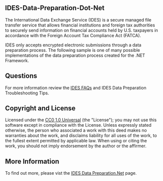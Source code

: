 ## IDES-Data-Preparation-Dot-Net
The International Data Exchange Service (IDES) is a secure managed file transfer service that allows financial institutions and foreign tax authorities to securely send information on financial accounts held by U.S. taxpayers in accordance with the Foreign Account Tax Compliance Act (FATCA). 

IDES only accepts encrypted electronic submissions through a data preparation process. The following sample is one of many possible implementations of the data preparation process created for the .NET Framework. 
 
## Questions
For more information review the [IDES FAQs](http://www.irs.gov/Businesses/Corporations/FATCA-IDES-Technical-FAQs) and IDES Data Preparation Troubleshooting Tips.

## Copyright and License 
Licensed under the [CC0 1.0 Universal]() (the "License"); you may not use this software except in compliance with the License.
Unless expressly stated otherwise, the person who associated a work with this deed makes no warranties about the work, and disclaims liability for all uses of the work, to the fullest extent permitted by applicable law. When using or citing the work, you should not imply endorsement by the author or the affirmer.

## More Information 
To find out more, please vist the [IDES Data Preparation.Net]( http://irsgov.github.io/IDES-Data-Preparation-Dot-Net) page.
